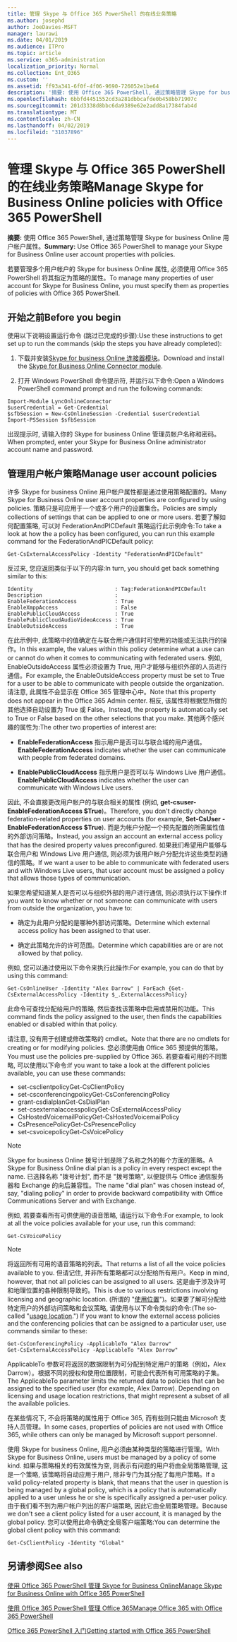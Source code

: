 ```yaml
---
title: 管理 Skype 与 Office 365 PowerShell 的在线业务策略
ms.author: josephd
author: JoeDavies-MSFT
manager: laurawi
ms.date: 04/01/2019
ms.audience: ITPro
ms.topic: article
ms.service: o365-administration
localization_priority: Normal
ms.collection: Ent_O365
ms.custom: ''
ms.assetid: ff93a341-6f0f-4f06-9690-726052e1be64
description: '摘要: 使用 Office 365 PowerShell, 通过策略管理 Skype for business Online 用户帐户属性。'
ms.openlocfilehash: 6bbfd4451552cd3a281dbbcafde0b458bb71907c
ms.sourcegitcommit: 201d3338d8bbc6da9389e62e2add8a17384fab4d
ms.translationtype: MT
ms.contentlocale: zh-CN
ms.lasthandoff: 04/02/2019
ms.locfileid: "31037896"
---
```

# <a name="manage-skype-for-business-online-policies-with-office-365-powershell"></a><span data-ttu-id="1cb59-103">管理 Skype 与 Office 365 PowerShell 的在线业务策略</span><span class="sxs-lookup"><span data-stu-id="1cb59-103">Manage Skype for Business Online policies with Office 365 PowerShell</span></span>

 <span data-ttu-id="1cb59-104">**摘要:** 使用 Office 365 PowerShell, 通过策略管理 Skype for business Online 用户帐户属性。</span><span class="sxs-lookup"><span data-stu-id="1cb59-104">**Summary:** Use Office 365 PowerShell to manage your Skype for Business Online user account properties with policies.</span></span>
  
<span data-ttu-id="1cb59-105">若要管理多个用户帐户的 Skype for business Online 属性, 必须使用 Office 365 PowerShell 将其指定为策略的属性。</span><span class="sxs-lookup"><span data-stu-id="1cb59-105">To manage many properties of user account for Skype for Business Online, you must specify them as properties of policies with Office 365 PowerShell.</span></span>
  
## <a name="before-you-begin"></a><span data-ttu-id="1cb59-106">开始之前</span><span class="sxs-lookup"><span data-stu-id="1cb59-106">Before you begin</span></span>

<span data-ttu-id="1cb59-107">使用以下说明设置运行命令 (跳过已完成的步骤):</span><span class="sxs-lookup"><span data-stu-id="1cb59-107">Use these instructions to get set up to run the commands (skip the steps you have already completed):</span></span>
  
1. <span data-ttu-id="1cb59-108">下载并安装[Skype for business Online 连接器模块](https://www.microsoft.com/download/details.aspx?id=39366)。</span><span class="sxs-lookup"><span data-stu-id="1cb59-108">Download and install the [Skype for Business Online Connector module](https://www.microsoft.com/download/details.aspx?id=39366).</span></span>
    
2. <span data-ttu-id="1cb59-109">打开 Windows PowerShell 命令提示符, 并运行以下命令:</span><span class="sxs-lookup"><span data-stu-id="1cb59-109">Open a Windows PowerShell command prompt and run the following commands:</span></span> 
    
```
Import-Module LyncOnlineConnector
$userCredential = Get-Credential
$sfbSession = New-CsOnlineSession -Credential $userCredential
Import-PSSession $sfbSession
  ```

<span data-ttu-id="1cb59-110">出现提示时, 请输入你的 Skype for business Online 管理员帐户名称和密码。</span><span class="sxs-lookup"><span data-stu-id="1cb59-110">When prompted, enter your Skype for Business Online administrator account name and password.</span></span>
    
## <a name="manage-user-account-policies"></a><span data-ttu-id="1cb59-111">管理用户帐户策略</span><span class="sxs-lookup"><span data-stu-id="1cb59-111">Manage user account policies</span></span>

<span data-ttu-id="1cb59-112">许多 Skype for business Online 用户帐户属性都是通过使用策略配置的。</span><span class="sxs-lookup"><span data-stu-id="1cb59-112">Many Skype for Business Online user account properties are configured by using policies.</span></span> <span data-ttu-id="1cb59-113">策略只是可应用于一个或多个用户的设置集合。</span><span class="sxs-lookup"><span data-stu-id="1cb59-113">Policies are simply collections of settings that can be applied to one or more users.</span></span> <span data-ttu-id="1cb59-114">若要了解如何配置策略, 可以对 FederationAndPICDefault 策略运行此示例命令:</span><span class="sxs-lookup"><span data-stu-id="1cb59-114">To take a look at how the a policy has been configured, you can run this example command for the FederationAndPICDefault policy:</span></span>
  
```
Get-CsExternalAccessPolicy -Identity "FederationAndPICDefault"
```

<span data-ttu-id="1cb59-115">反过来, 您应返回类似于以下的内容:</span><span class="sxs-lookup"><span data-stu-id="1cb59-115">In turn, you should get back something similar to this:</span></span>
  
```
Identity                          : Tag:FederationAndPICDefault
Description                       :
EnableFederationAccess            : True
EnableXmppAccess                  : False
EnablePublicCloudAccess           : True
EnablePublicCloudAudioVideoAccess : True
EnableOutsideAccess               : True
```

<span data-ttu-id="1cb59-116">在此示例中, 此策略中的值确定在与联合用户通信时可使用的功能或无法执行的操作。</span><span class="sxs-lookup"><span data-stu-id="1cb59-116">In this example, the values within this policy determine what a use can or cannot do when it comes to communicating with federated users.</span></span> <span data-ttu-id="1cb59-117">例如, EnableOutsideAccess 属性必须设置为 True, 用户才能够与组织外部的人员进行通信。</span><span class="sxs-lookup"><span data-stu-id="1cb59-117">For example, the EnableOutsideAccess property must be set to True for a user to be able to communicate with people outside the organization.</span></span> <span data-ttu-id="1cb59-118">请注意, 此属性不会显示在 Office 365 管理中心中。</span><span class="sxs-lookup"><span data-stu-id="1cb59-118">Note that this property does not appear in the Office 365 Admin center.</span></span> <span data-ttu-id="1cb59-119">相反, 该属性将根据您所做的其他选择自动设置为 True 或 False。</span><span class="sxs-lookup"><span data-stu-id="1cb59-119">Instead, the property is automatically set to True or False based on the other selections that you make.</span></span> <span data-ttu-id="1cb59-120">其他两个感兴趣的属性为:</span><span class="sxs-lookup"><span data-stu-id="1cb59-120">The other two properties of interest are:</span></span>
  
- <span data-ttu-id="1cb59-121">**EnableFederationAccess** 指示用户是否可以与联合域的用户通信。</span><span class="sxs-lookup"><span data-stu-id="1cb59-121">**EnableFederationAccess** indicates whether the user can communicate with people from federated domains.</span></span>
    
- <span data-ttu-id="1cb59-122">**EnablePublicCloudAccess** 指示用户是否可以与 Windows Live 用户通信。</span><span class="sxs-lookup"><span data-stu-id="1cb59-122">**EnablePublicCloudAccess** indicates whether the user can communicate with Windows Live users.</span></span>
    
<span data-ttu-id="1cb59-123">因此, 不会直接更改用户帐户的与联合相关的属性 (例如, **get-csuser-EnableFederationAccess $True**)。</span><span class="sxs-lookup"><span data-stu-id="1cb59-123">Therefore, you don't directly change federation-related properties on user accounts (for example, **Set-CsUser -EnableFederationAccess $True**).</span></span> <span data-ttu-id="1cb59-124">而是为帐户分配一个预先配置的所需属性值的外部访问策略。</span><span class="sxs-lookup"><span data-stu-id="1cb59-124">Instead, you assign an account an external access policy that has the desired property values preconfigured.</span></span> <span data-ttu-id="1cb59-125">如果我们希望用户能够与联合用户和 Windows Live 用户通信, 则必须为该用户帐户分配允许这些类型的通信的策略。</span><span class="sxs-lookup"><span data-stu-id="1cb59-125">If we want a user to be able to communicate with federated users and with Windows Live users, that user account must be assigned a policy that allows those types of communication.</span></span>
  
<span data-ttu-id="1cb59-126">如果您希望知道某人是否可以与组织外部的用户进行通信, 则必须执行以下操作:</span><span class="sxs-lookup"><span data-stu-id="1cb59-126">If you want to know whether or not someone can communicate with users from outside the organization, you have to:</span></span>
  
- <span data-ttu-id="1cb59-127">确定为此用户分配的是哪种外部访问策略。</span><span class="sxs-lookup"><span data-stu-id="1cb59-127">Determine which external access policy has been assigned to that user.</span></span>
    
- <span data-ttu-id="1cb59-128">确定此策略允许的许可范围。</span><span class="sxs-lookup"><span data-stu-id="1cb59-128">Determine which capabilities are or are not allowed by that policy.</span></span>
    
<span data-ttu-id="1cb59-129">例如, 您可以通过使用以下命令来执行此操作:</span><span class="sxs-lookup"><span data-stu-id="1cb59-129">For example, you can do that by using this command:</span></span>
  
```
Get-CsOnlineUser -Identity "Alex Darrow" | ForEach {Get-CsExternalAccessPolicy -Identity $_.ExternalAccessPolicy}
```

<span data-ttu-id="1cb59-130">此命令可查找分配给用户的策略, 然后查找该策略中启用或禁用的功能。</span><span class="sxs-lookup"><span data-stu-id="1cb59-130">This command finds the policy assigned to the user, then finds the capabilities enabled or disabled within that policy.</span></span>
  
<span data-ttu-id="1cb59-131">请注意, 没有用于创建或修改策略的 cmdlet。</span><span class="sxs-lookup"><span data-stu-id="1cb59-131">Note that there are no cmdlets for creating or for modifying policies.</span></span> <span data-ttu-id="1cb59-132">您必须使用由 Office 365 预提供的策略。</span><span class="sxs-lookup"><span data-stu-id="1cb59-132">You must use the policies pre-supplied by Office 365.</span></span> <span data-ttu-id="1cb59-133">若要查看可用的不同策略, 可以使用以下命令:</span><span class="sxs-lookup"><span data-stu-id="1cb59-133">If you want to take a look at the different policies available, you can use these commands:</span></span>
  
- <span data-ttu-id="1cb59-134">set-csclientpolicy</span><span class="sxs-lookup"><span data-stu-id="1cb59-134">Get-CsClientPolicy</span></span>       
- <span data-ttu-id="1cb59-135">set-csconferencingpolicy</span><span class="sxs-lookup"><span data-stu-id="1cb59-135">Get-CsConferencingPolicy</span></span>        
- <span data-ttu-id="1cb59-136">grant-csdialplan</span><span class="sxs-lookup"><span data-stu-id="1cb59-136">Get-CsDialPlan</span></span>            
- <span data-ttu-id="1cb59-137">set-csexternalaccesspolicy</span><span class="sxs-lookup"><span data-stu-id="1cb59-137">Get-CsExternalAccessPolicy</span></span>                         
- <span data-ttu-id="1cb59-138">CsHostedVoicemailPolicy</span><span class="sxs-lookup"><span data-stu-id="1cb59-138">Get-CsHostedVoicemailPolicy</span></span>                        
- <span data-ttu-id="1cb59-139">CsPresencePolicy</span><span class="sxs-lookup"><span data-stu-id="1cb59-139">Get-CsPresencePolicy</span></span>                               
- <span data-ttu-id="1cb59-140">set-csvoicepolicy</span><span class="sxs-lookup"><span data-stu-id="1cb59-140">Get-CsVoicePolicy</span></span>                                  

> [!NOTE]
> <span data-ttu-id="1cb59-141">Skype for business Online 拨号计划是除了名称之外的每个方面的策略。</span><span class="sxs-lookup"><span data-stu-id="1cb59-141">A Skype for Business Online dial plan is a policy in every respect except the name.</span></span> <span data-ttu-id="1cb59-142">已选择名称 "拨号计划", 而不是 "拨号策略", 以便提供与 Office 通信服务器和 Exchange 的向后兼容性。</span><span class="sxs-lookup"><span data-stu-id="1cb59-142">The name "dial plan" was chosen instead of, say, "dialing policy" in order to provide backward compatibility with Office Communications Server and with Exchange.</span></span> 
  
<span data-ttu-id="1cb59-143">例如, 若要查看所有可供使用的语音策略, 请运行以下命令:</span><span class="sxs-lookup"><span data-stu-id="1cb59-143">For example, to look at all the voice policies available for your use, run this command:</span></span>
  
```
Get-CsVoicePolicy
```

> [!NOTE]
> <span data-ttu-id="1cb59-144">将返回所有可用的语音策略的列表。</span><span class="sxs-lookup"><span data-stu-id="1cb59-144">That returns a list of all the voice policies available to you.</span></span> <span data-ttu-id="1cb59-145">但请记住, 并非所有策略都可以分配给所有用户。</span><span class="sxs-lookup"><span data-stu-id="1cb59-145">Keep in mind, however, that not all policies can be assigned to all users.</span></span> <span data-ttu-id="1cb59-146">这是由于涉及许可和地理位置的各种限制导致的。</span><span class="sxs-lookup"><span data-stu-id="1cb59-146">This is due to various restrictions involving licensing and geographic location.</span></span> <span data-ttu-id="1cb59-147">(所谓的 "[使用位置](https://msdn.microsoft.com/en-us/library/azure/dn194136.aspx)")。如果要了解可分配给特定用户的外部访问策略和会议策略, 请使用与以下命令类似的命令:</span><span class="sxs-lookup"><span data-stu-id="1cb59-147">(The so-called "[usage location](https://msdn.microsoft.com/en-us/library/azure/dn194136.aspx).") If you want to know the external access policies and the conferencing policies that can be assigned to a particular user, use commands similar to these:</span></span> 

```
Get-CsConferencingPolicy -ApplicableTo "Alex Darrow"
Get-CsExternalAccessPolicy -ApplicableTo "Alex Darrow"
```

<span data-ttu-id="1cb59-p107">ApplicableTo 参数可将返回的数据限制为可分配到特定用户的策略（例如，Alex Darrow）。根据不同的授权和使用位置限制，可能会代表所有可用策略的子集。</span><span class="sxs-lookup"><span data-stu-id="1cb59-p107">The ApplicableTo parameter limits the returned data to policies that can be assigned to the specified user (for example, Alex Darrow). Depending on licensing and usage location restrictions, that might represent a subset of all the available policies.</span></span> 
  
<span data-ttu-id="1cb59-150">在某些情况下, 不会将策略的属性用于 Office 365, 而有些则只能由 Microsoft 支持人员管理。</span><span class="sxs-lookup"><span data-stu-id="1cb59-150">In some cases, properties of policies are not used with Office 365, while others can only be managed by Microsoft support personnel.</span></span> 
  
<span data-ttu-id="1cb59-151">使用 Skype for business Online, 用户必须由某种类型的策略进行管理。</span><span class="sxs-lookup"><span data-stu-id="1cb59-151">With Skype for Business Online, users must be managed by a policy of some kind.</span></span> <span data-ttu-id="1cb59-152">如果与策略相关的有效属性为空, 则表示有问题的用户将由全局策略管理, 这是一个策略, 该策略将自动应用于用户, 除非专门为其分配了每用户策略。</span><span class="sxs-lookup"><span data-stu-id="1cb59-152">If a valid policy-related property is blank, that means that the user in question is being managed by a global policy, which is a policy that is automatically applied to a user unless he or she is specifically assigned a per-user policy.</span></span> <span data-ttu-id="1cb59-153">由于我们看不到为用户帐户列出的客户端策略, 因此它由全局策略管理。</span><span class="sxs-lookup"><span data-stu-id="1cb59-153">Because we don't see a client policy listed for a user account, it is managed by the global policy.</span></span> <span data-ttu-id="1cb59-154">您可以使用此命令确定全局客户端策略:</span><span class="sxs-lookup"><span data-stu-id="1cb59-154">You can determine the global client policy with this command:</span></span>
  
```
Get-CsClientPolicy -Identity "Global"
```

## <a name="see-also"></a><span data-ttu-id="1cb59-155">另请参阅</span><span class="sxs-lookup"><span data-stu-id="1cb59-155">See also</span></span>

#### 

[<span data-ttu-id="1cb59-156">使用 Office 365 PowerShell 管理 Skype for Business Online</span><span class="sxs-lookup"><span data-stu-id="1cb59-156">Manage Skype for Business Online with Office 365 PowerShell</span></span>](manage-skype-for-business-online-with-office-365-powershell.md)
  
[<span data-ttu-id="1cb59-157">使用 Office 365 PowerShell 管理 Office 365</span><span class="sxs-lookup"><span data-stu-id="1cb59-157">Manage Office 365 with Office 365 PowerShell</span></span>](manage-office-365-with-office-365-powershell.md)
  
[<span data-ttu-id="1cb59-158">Office 365 PowerShell 入门</span><span class="sxs-lookup"><span data-stu-id="1cb59-158">Getting started with Office 365 PowerShell</span></span>](getting-started-with-office-365-powershell.md)

